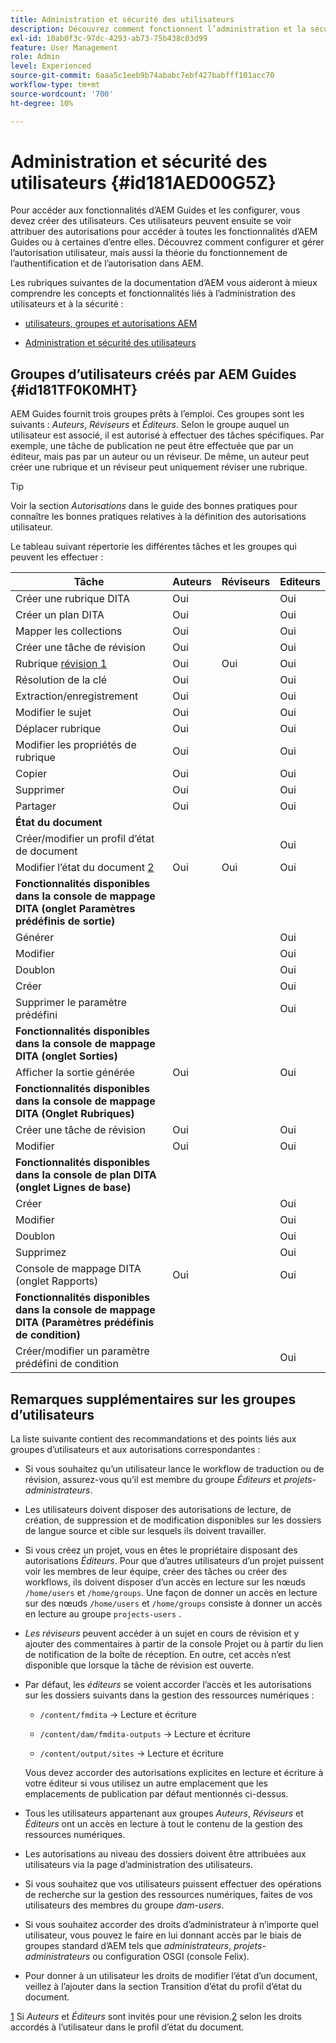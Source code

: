 ```yaml
---
title: Administration et sécurité des utilisateurs
description: Découvrez comment fonctionnent l’administration et la sécurité des utilisateurs et utilisatrices
exl-id: 10ab0f3c-97dc-4293-ab73-75b438c03d99
feature: User Management
role: Admin
level: Experienced
source-git-commit: 6aaa5c1eeb9b74ababc7ebf427babfff101acc70
workflow-type: tm+mt
source-wordcount: '700'
ht-degree: 10%

---
```


# Administration et sécurité des utilisateurs {#id181AED00G5Z}

Pour accéder aux fonctionnalités d’AEM Guides et les configurer, vous devez créer des utilisateurs. Ces utilisateurs peuvent ensuite se voir attribuer des autorisations pour accéder à toutes les fonctionnalités d’AEM Guides ou à certaines d’entre elles. Découvrez comment configurer et gérer l’autorisation utilisateur, mais aussi la théorie du fonctionnement de l’authentification et de l’autorisation dans AEM.

Les rubriques suivantes de la documentation d’AEM vous aideront à mieux comprendre les concepts et fonctionnalités liés à l’administration des utilisateurs et à la sécurité :

- [utilisateurs, groupes et autorisations AEM](https://experienceleague.adobe.com/docs/experience-manager-learn/cloud-service/accessing/aem-users-groups-and-permissions.html?lang=fr)

- [ Administration et sécurité des utilisateurs ](https://experienceleague.adobe.com/docs/experience-manager-65/administering/security/security.html?lang=fr)


## Groupes d’utilisateurs créés par AEM Guides {#id181TF0K0MHT}

AEM Guides fournit trois groupes prêts à l’emploi. Ces groupes sont les suivants : *Auteurs*, *Réviseurs* et *Éditeurs*. Selon le groupe auquel un utilisateur est associé, il est autorisé à effectuer des tâches spécifiques. Par exemple, une tâche de publication ne peut être effectuée que par un éditeur, mais pas par un auteur ou un réviseur. De même, un auteur peut créer une rubrique et un réviseur peut uniquement réviser une rubrique.

>[!TIP]
>
> Voir la section *Autorisations* dans le guide des bonnes pratiques pour connaître les bonnes pratiques relatives à la définition des autorisations utilisateur.

Le tableau suivant répertorie les différentes tâches et les groupes qui peuvent les effectuer :

| Tâche | Auteurs | Réviseurs | Editeurs |
|----|-------|---------|----------|
| Créer une rubrique DITA | Oui |   | Oui |
| Créer un plan DITA | Oui |   | Oui |
| Mapper les collections | Oui |   | Oui |
| Créer une tâche de révision | Oui |   | Oui |
| Rubrique [ révision 1](#fntarg_1) | Oui | Oui | Oui |
| Résolution de la clé | Oui |   | Oui |
| Extraction/enregistrement | Oui |   | Oui |
| Modifier le sujet | Oui |   | Oui |
| Déplacer rubrique | Oui |   | Oui |
| Modifier les propriétés de rubrique | Oui |   | Oui |
| Copier | Oui |   | Oui |
| Supprimer | Oui |   | Oui |
| Partager | Oui |   | Oui |
| **État du document** |
| Créer/modifier un profil d’état de document |   |   | Oui |
| Modifier l’état du document [2](#fntarg_2) | Oui | Oui | Oui |
| **Fonctionnalités disponibles dans la console de mappage DITA \(onglet Paramètres prédéfinis de sortie\)** |
| Générer |   |   | Oui |
| Modifier |   |   | Oui |
| Doublon |   |   | Oui |
| Créer |   |   | Oui |
| Supprimer le paramètre prédéfini |   |   | Oui |
| **Fonctionnalités disponibles dans la console de mappage DITA \(onglet Sorties\)** |
| Afficher la sortie générée | Oui |   | Oui |
| **Fonctionnalités disponibles dans la console de mappage DITA \(Onglet Rubriques\)** |
| Créer une tâche de révision | Oui |   | Oui |
| Modifier | Oui |   | Oui |
| **Fonctionnalités disponibles dans la console de plan DITA \(onglet Lignes de base\)** |
| Créer |   |   | Oui |
| Modifier |   |   | Oui |
| Doublon |   |   | Oui |
| Supprimez |   |   | Oui |
| Console de mappage DITA \(onglet Rapports\) | Oui |   | Oui |
| **Fonctionnalités disponibles dans la console de mappage DITA \(Paramètres prédéfinis de condition\)** |
| Créer/modifier un paramètre prédéfini de condition |   |   | Oui |

## Remarques supplémentaires sur les groupes d’utilisateurs

La liste suivante contient des recommandations et des points liés aux groupes d’utilisateurs et aux autorisations correspondantes :

- Si vous souhaitez qu’un utilisateur lance le workflow de traduction ou de révision, assurez-vous qu’il est membre du groupe *Éditeurs* et *projets-administrateurs*.

- Les utilisateurs doivent disposer des autorisations de lecture, de création, de suppression et de modification disponibles sur les dossiers de langue source et cible sur lesquels ils doivent travailler.

- Si vous créez un projet, vous en êtes le propriétaire disposant des autorisations *Éditeurs*. Pour que d’autres utilisateurs d’un projet puissent voir les membres de leur équipe, créer des tâches ou créer des workflows, ils doivent disposer d’un accès en lecture sur les nœuds `/home/users` et `/home/groups`. Une façon de donner un accès en lecture sur des nœuds `/home/users` et `/home/groups` consiste à donner un accès en lecture au groupe `projects-users` .

- *Les réviseurs* peuvent accéder à un sujet en cours de révision et y ajouter des commentaires à partir de la console Projet ou à partir du lien de notification de la boîte de réception. En outre, cet accès n’est disponible que lorsque la tâche de révision est ouverte.

- Par défaut, les *éditeurs* se voient accorder l’accès et les autorisations sur les dossiers suivants dans la gestion des ressources numériques :

   - `/content/fmdita` -\> Lecture et écriture

   - `/content/dam/fmdita-outputs` -\> Lecture et écriture

   - `/content/output/sites` -\> Lecture et écriture

  Vous devez accorder des autorisations explicites en lecture et écriture à votre éditeur si vous utilisez un autre emplacement que les emplacements de publication par défaut mentionnés ci-dessus.

- Tous les utilisateurs appartenant aux groupes *Auteurs*, *Réviseurs* et *Éditeurs* ont un accès en lecture à tout le contenu de la gestion des ressources numériques.

- Les autorisations au niveau des dossiers doivent être attribuées aux utilisateurs via la page d’administration des utilisateurs.

- Si vous souhaitez que vos utilisateurs puissent effectuer des opérations de recherche sur la gestion des ressources numériques, faites de vos utilisateurs des membres du groupe *dam-users*.

- Si vous souhaitez accorder des droits d’administrateur à n’importe quel utilisateur, vous pouvez le faire en lui donnant accès par le biais de groupes standard d’AEM tels que *administrateurs*, *projets-administrateurs* ou configuration OSGI \(console Felix\).

- Pour donner à un utilisateur les droits de modifier l’état d’un document, veillez à l’ajouter dans la section Transition d’état du profil d’état du document.

[1](#fnsrc_1) Si *Auteurs* et *Éditeurs* sont invités pour une révision.[2](#fnsrc_2) selon les droits accordés à l’utilisateur dans le profil d’état du document.
